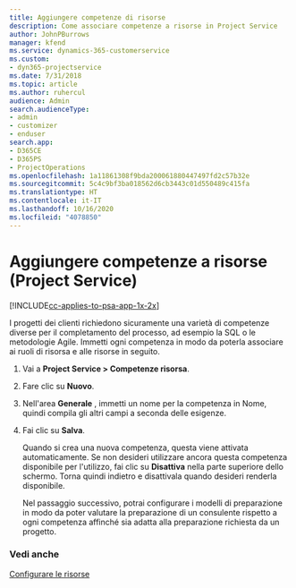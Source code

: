 ```yaml
---
title: Aggiungere competenze di risorse
description: Come associare competenze a risorse in Project Service
author: JohnPBurrows
manager: kfend
ms.service: dynamics-365-customerservice
ms.custom:
- dyn365-projectservice
ms.date: 7/31/2018
ms.topic: article
ms.author: ruhercul
audience: Admin
search.audienceType:
- admin
- customizer
- enduser
search.app:
- D365CE
- D365PS
- ProjectOperations
ms.openlocfilehash: 1a11861308f9bda200061880447497fd2c57b32e
ms.sourcegitcommit: 5c4c9bf3ba018562d6cb3443c01d550489c415fa
ms.translationtype: HT
ms.contentlocale: it-IT
ms.lasthandoff: 10/16/2020
ms.locfileid: "4078850"
---
```

# <a name="add-resource-skills-project-service"></a>Aggiungere competenze a risorse (Project Service)

[!INCLUDE[cc-applies-to-psa-app-1x-2x](../includes/cc-applies-to-psa-app-1x-2x.md)]

I progetti dei clienti richiedono sicuramente una varietà di competenze diverse per il completamento del processo, ad esempio la SQL o le metodologie Agile. Immetti ogni competenza in modo da poterla associare ai ruoli di risorsa e alle risorse in seguito.  
  
1. Vai a **Project Service > Competenze risorsa**.  
  
2. Fare clic su **Nuovo**.  
  
3. Nell'area **Generale** , immetti un nome per la competenza in Nome, quindi compila gli altri campi a seconda delle esigenze.  
  
4. Fai clic su **Salva**.  
  
   Quando si crea una nuova competenza, questa viene attivata automaticamente. Se non desideri utilizzare ancora questa competenza disponibile per l'utilizzo, fai clic su **Disattiva** nella parte superiore dello schermo. Torna quindi indietro e disattivala quando desideri renderla disponibile.  
  
   Nel passaggio successivo, potrai configurare i modelli di preparazione in modo da poter valutare la preparazione di un consulente rispetto a ogni competenza affinché sia adatta alla preparazione richiesta da un progetto.  
  
### <a name="see-also"></a>Vedi anche  
 [Configurare le risorse](../psa/set-up-resources.md)
